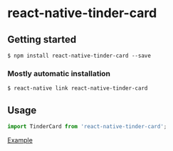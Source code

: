 # react-native-tinder-card

## Getting started

`$ npm install react-native-tinder-card --save`

### Mostly automatic installation

`$ react-native link react-native-tinder-card`

## Usage
```javascript
import TinderCard from 'react-native-tinder-card';

```

[Example](https://github.com/hnajih/react-native-tinder-card/blob/master/example/App.js)
